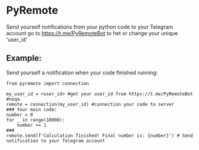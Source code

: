 # PyRemote
Send yourself notifications from your python code to your Telegram account
go to https://t.me/PyRemoteBot to het or change your unique 'user_id'

## Example:
Send yourself a notification when your code finished running:
```
from pyremote import connection

my_user_id = <user_id> #get your user_id from https://t.me/PyRemoteBot  #noqa 
remote = connection(my_user_id) #connection your code to server
### Your main code:
number = 0
for _ in range(10000):
    number += 1
###
remote.send(f'Calculation finished! Final number is: {number}') # Send notification to your Telegram account
```
